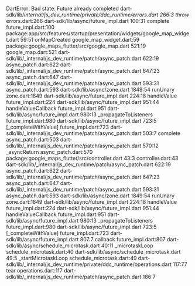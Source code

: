 DartError: Bad state: Future already completed
dart-sdk/lib/_internal/js_dev_runtime/private/ddc_runtime/errors.dart 266:3         throw_
errors.dart:266
dart-sdk/lib/async/future_impl.dart 100:31                                          complete
future_impl.dart:100
package:app/src/features/startup/presentation/widgets/google_map_widget.dart 59:51  onMapCreated
google_map_widget.dart:59
package:google_maps_flutter/src/google_map.dart 521:19                              <fn>
google_map.dart:521
dart-sdk/lib/_internal/js_dev_runtime/patch/async_patch.dart 622:19                 <fn>
async_patch.dart:622
dart-sdk/lib/_internal/js_dev_runtime/patch/async_patch.dart 647:23                 <fn>
async_patch.dart:647
dart-sdk/lib/_internal/js_dev_runtime/patch/async_patch.dart 593:31                 <fn>
async_patch.dart:593
dart-sdk/lib/async/zone.dart 1849:54                                                runUnary
zone.dart:1849
dart-sdk/lib/async/future_impl.dart 224:18                                          handleValue
future_impl.dart:224
dart-sdk/lib/async/future_impl.dart 951:44                                          handleValueCallback
future_impl.dart:951
dart-sdk/lib/async/future_impl.dart 980:13                                          _propagateToListeners
future_impl.dart:980
dart-sdk/lib/async/future_impl.dart 723:5                                           [_completeWithValue]
future_impl.dart:723
dart-sdk/lib/_internal/js_dev_runtime/patch/async_patch.dart 503:7                  complete
async_patch.dart:503
dart-sdk/lib/_internal/js_dev_runtime/patch/async_patch.dart 570:12                 _asyncReturn
async_patch.dart:570
package:google_maps_flutter/src/controller.dart 43:3                                <fn>
controller.dart:43
dart-sdk/lib/_internal/js_dev_runtime/patch/async_patch.dart 622:19                 <fn>
async_patch.dart:622
dart-sdk/lib/_internal/js_dev_runtime/patch/async_patch.dart 647:23                 <fn>
async_patch.dart:647
dart-sdk/lib/_internal/js_dev_runtime/patch/async_patch.dart 593:31                 <fn>
async_patch.dart:593
dart-sdk/lib/async/zone.dart 1849:54                                                runUnary
zone.dart:1849
dart-sdk/lib/async/future_impl.dart 224:18                                          handleValue
future_impl.dart:224
dart-sdk/lib/async/future_impl.dart 951:44                                          handleValueCallback
future_impl.dart:951
dart-sdk/lib/async/future_impl.dart 980:13                                          _propagateToListeners
future_impl.dart:980
dart-sdk/lib/async/future_impl.dart 723:5                                           [_completeWithValue]
future_impl.dart:723
dart-sdk/lib/async/future_impl.dart 807:7                                           callback
future_impl.dart:807
dart-sdk/lib/async/schedule_microtask.dart 40:11                                    _microtaskLoop
schedule_microtask.dart:40
dart-sdk/lib/async/schedule_microtask.dart 49:5                                     _startMicrotaskLoop
schedule_microtask.dart:49
dart-sdk/lib/_internal/js_dev_runtime/private/ddc_runtime/operations.dart 117:77    tear
operations.dart:117
dart-sdk/lib/_internal/js_dev_runtime/patch/async_patch.dart 186:7                  <fn>
